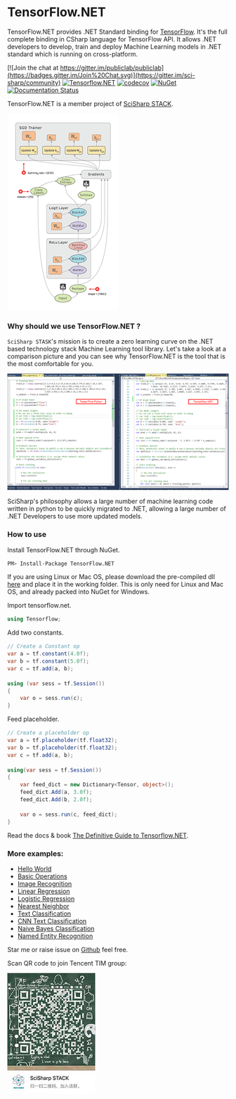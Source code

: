 # TensorFlow.NET
TensorFlow.NET provides .NET Standard binding for [TensorFlow](https://www.tensorflow.org/). It's the full complete binding in CSharp language for TensorFlow API. It allows .NET developers to develop, train and deploy Machine Learning models in .NET standard which is running on cross-platform.

[![Join the chat at https://gitter.im/publiclab/publiclab](https://badges.gitter.im/Join%20Chat.svg)](https://gitter.im/sci-sharp/community)
[![Tensorflow.NET](https://ci.appveyor.com/api/projects/status/wx4td43v2d3f2xj6?svg=true)](https://ci.appveyor.com/project/Haiping-Chen/tensorflow-net)
[![codecov](https://codecov.io/gh/SciSharp/NumSharp/branch/master/graph/badge.svg)](https://codecov.io/gh/SciSharp/NumSharp)
[![NuGet](https://img.shields.io/nuget/dt/TensorFlow.NET.svg)](https://www.nuget.org/packages/TensorFlow.NET)
[![Documentation Status](https://readthedocs.org/projects/tensorflownet/badge/?version=latest)](https://tensorflownet.readthedocs.io/en/latest/?badge=latest)

TensorFlow.NET is a member project of [SciSharp STACK](https://github.com/SciSharp).

![tensors_flowing](docs/assets/tensors_flowing.gif)

### Why should we use TensorFlow.NET ?

`SciSharp STASK`'s mission is to create a zero learning curve on the .NET based technology stack Machine Learning tool library. Let's take a look at a comparison picture and you can see why TensorFlow.NET is the tool that is the most comfortable for you.

![pythn vs csharp](docs/assets/syntax-comparision.png)

SciSharp's philosophy allows a large number of machine learning code written in python to be quickly migrated to .NET, allowing a large number of .NET Developers to use more updated models.

### How to use

Install TensorFlow.NET through NuGet.
```sh
PM> Install-Package TensorFlow.NET
```

If you are using Linux or Mac OS, please download the pre-compiled dll [here](tensorflowlib) and place it in the working folder. This is only need for Linux and Mac OS, and already packed into NuGet for Windows.

Import tensorflow.net.

```cs
using Tensorflow;
```

Add two constants.
```cs
// Create a Constant op
var a = tf.constant(4.0f);
var b = tf.constant(5.0f);
var c = tf.add(a, b);

using (var sess = tf.Session())
{
    var o = sess.run(c);
}
```

Feed placeholder.
```cs
// Create a placeholder op
var a = tf.placeholder(tf.float32);
var b = tf.placeholder(tf.float32);
var c = tf.add(a, b);

using(var sess = tf.Session())
{
    var feed_dict = new Dictionary<Tensor, object>();
    feed_dict.Add(a, 3.0f);
    feed_dict.Add(b, 2.0f);

    var o = sess.run(c, feed_dict);
}
```

Read the docs & book [The Definitive Guide to Tensorflow.NET](https://tensorflownet.readthedocs.io/en/latest/FrontCover.html).

### More examples:

* [Hello World](test/TensorFlowNET.Examples/HelloWorld.cs)
* [Basic Operations](test/TensorFlowNET.Examples/BasicOperations.cs)
* [Image Recognition](test/TensorFlowNET.Examples/ImageRecognition.cs)
* [Linear Regression](test/TensorFlowNET.Examples/LinearRegression.cs)
* [Logistic Regression](test/TensorFlowNET.Examples/LogisticRegression.cs)
* [Nearest Neighbor](test/TensorFlowNET.Examples/NearestNeighbor.cs)
* [Text Classification](test/TensorFlowNET.Examples/TextClassificationWithMovieReviews.cs)
* [CNN Text Classification](test/TensorFlowNET.Examples/CnnTextClassification.cs)
* [Naive Bayes Classification](test/TensorFlowNET.Examples/NaiveBayesClassifier.cs)
* [Named Entity Recognition](test/TensorFlowNET.Examples/NamedEntityRecognition.cs)

Star me or raise issue on [Github](https://github.com/SciSharp/TensorFlow.NET) feel free.

Scan QR code to join Tencent TIM group:

![SciSharp STACK](docs/TIM.jpg)
